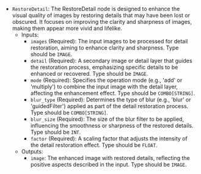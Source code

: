 - `RestoreDetail`: The RestoreDetail node is designed to enhance the visual quality of images by restoring details that may have been lost or obscured. It focuses on improving the clarity and sharpness of images, making them appear more vivid and lifelike.
    - Inputs:
        - `images` (Required): The input images to be processed for detail restoration, aiming to enhance clarity and sharpness. Type should be `IMAGE`.
        - `detail` (Required): A secondary image or detail layer that guides the restoration process, emphasizing specific details to be enhanced or recovered. Type should be `IMAGE`.
        - `mode` (Required): Specifies the operation mode (e.g., 'add' or 'multiply') to combine the input image with the detail layer, affecting the enhancement effect. Type should be `COMBO[STRING]`.
        - `blur_type` (Required): Determines the type of blur (e.g., 'blur' or 'guidedFilter') applied as part of the detail restoration process. Type should be `COMBO[STRING]`.
        - `blur_size` (Required): The size of the blur filter to be applied, influencing the smoothness or sharpness of the restored details. Type should be `INT`.
        - `factor` (Required): A scaling factor that adjusts the intensity of the detail restoration effect. Type should be `FLOAT`.
    - Outputs:
        - `image`: The enhanced image with restored details, reflecting the positive aspects described in the input. Type should be `IMAGE`.
